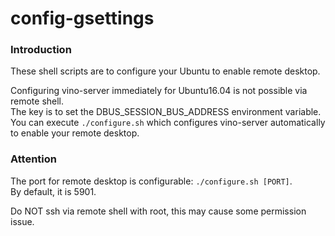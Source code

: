 # config-gsettings

### Introduction ###
These shell scripts are to configure your Ubuntu to enable remote desktop.<br>


Configuring vino-server immediately for Ubuntu16.04 is not possible via remote shell.<br>
The key is to set the DBUS_SESSION_BUS_ADDRESS environment variable.<br>
You can execute `./configure.sh` which configures vino-server automatically to enable your remote desktop.<br>


### Attention ###
The port for remote desktop is configurable: `./configure.sh [PORT]`.<br>
By default, it is 5901.<br>

Do NOT ssh via remote shell with root, this may cause some permission issue.
